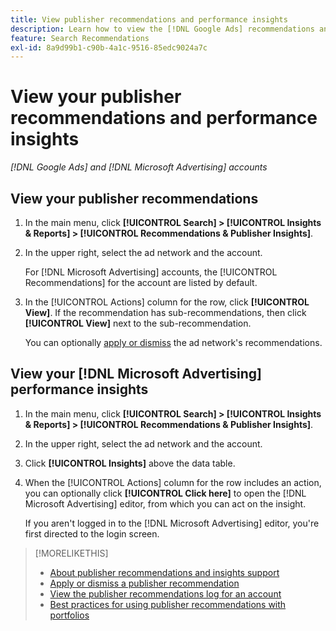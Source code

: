 ```yaml
---
title: View publisher recommendations and performance insights
description: Learn how to view the [!DNL Google Ads] recommendations and [!DNL Microsoft Advertising] performance insights for your ad network accounts.
feature: Search Recommendations
exl-id: 8a9d99b1-c90b-4a1c-9516-85edc9024a7c
---
```

# View your publisher recommendations and performance insights 

*[!DNL Google Ads] and [!DNL Microsoft Advertising] accounts*
 
## View your publisher recommendations

1. In the main menu, click **[!UICONTROL Search] > [!UICONTROL Insights & Reports] > [!UICONTROL Recommendations & Publisher Insights]**.

1. In the upper right, select the ad network and the account.

   For [!DNL Microsoft Advertising] accounts, the [!UICONTROL Recommendations] for the account are listed by default.

1. In the [!UICONTROL Actions] column for the row, click **[!UICONTROL View]**. If the recommendation has sub-recommendations, then click **[!UICONTROL View]** next to the sub-recommendation. 

   You can optionally [apply or dismiss](recommendation-apply-dismiss.md) the ad network's recommendations.

## View your [!DNL Microsoft Advertising] performance insights

1. In the main menu, click **[!UICONTROL Search] > [!UICONTROL Insights & Reports] > [!UICONTROL Recommendations & Publisher Insights]**.

1. In the upper right, select the ad network and the account.

1. Click **[!UICONTROL Insights]** above the data table.

1. When the [!UICONTROL Actions] column for the row includes an action, you can optionally click **[!UICONTROL Click here]** to open the [!DNL Microsoft Advertising] editor, from which you can act on the insight.

   If you aren't logged in to the [!DNL Microsoft Advertising] editor, you're first directed to the login screen.

>[!MORELIKETHIS]
>
>* [About publisher recommendations and insights support](recommendation-support.md)
>* [Apply or dismiss a publisher recommendation](recommendation-apply-dismiss.md)
>* [View the publisher recommendations log for an account](recommendation-view-log.md)
>* [Best practices for using publisher recommendations with portfolios](recommendation-best-practices.md)
